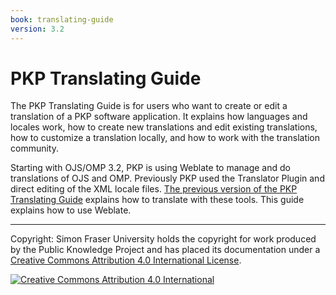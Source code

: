 ```yaml
---
book: translating-guide
version: 3.2
---
```


# PKP Translating Guide

The PKP Translating Guide is for users who want to create or edit a translation of a PKP software application. It explains how languages and locales work, how to create new translations and edit existing translations, how to customize a translation locally, and how to work with the translation community.

Starting with OJS/OMP 3.2, PKP is using Weblate to manage and do translations of OJS and OMP. Previously PKP used the Translator Plugin and direct editing of the XML locale files. [The previous version of the PKP Translating Guide](/translating-guide/3.1/en/) explains how to translate with these tools. This guide explains how to use Weblate.

----
Copyright: Simon Fraser University holds the copyright for work produced by the Public Knowledge Project and has placed its documentation under a [Creative Commons Attribution 4.0 International License](https://creativecommons.org/licenses/by/4.0/).

[![](https://licensebuttons.net/l/by/4.0/88x31.png "Creative Commons Attribution 4.0 International")](https://creativecommons.org/licenses/by/4.0/)
